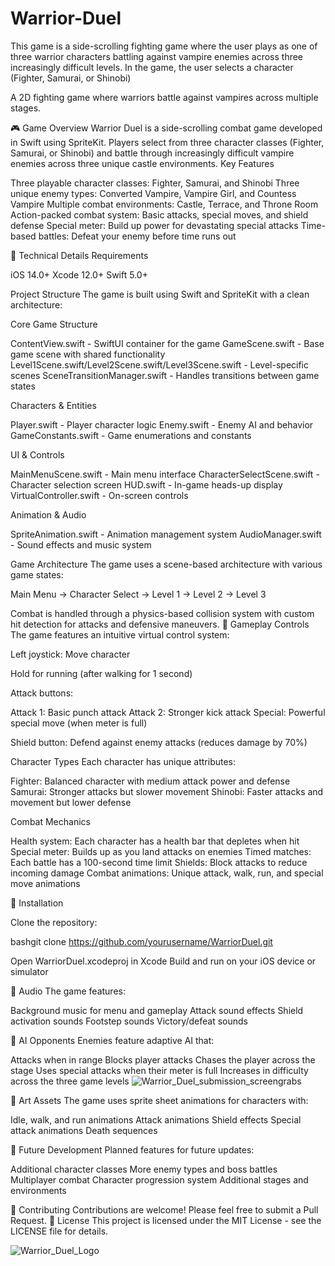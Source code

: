 # Warrior-Duel
This game is a side-scrolling fighting game where the user plays as one of three warrior characters battling against vampire enemies across three increasingly difficult levels. In the game, the user selects a character (Fighter, Samurai, or Shinobi) 

A 2D fighting game where warriors battle against vampires across multiple stages.

🎮 Game Overview
Warrior Duel is a side-scrolling combat game developed in Swift using SpriteKit. Players select from three character classes (Fighter, Samurai, or Shinobi) and battle through increasingly difficult vampire enemies across three unique castle environments.
Key Features

Three playable character classes: Fighter, Samurai, and Shinobi
Three unique enemy types: Converted Vampire, Vampire Girl, and Countess Vampire
Multiple combat environments: Castle, Terrace, and Throne Room
Action-packed combat system: Basic attacks, special moves, and shield defense
Special meter: Build up power for devastating special attacks
Time-based battles: Defeat your enemy before time runs out

📱 Technical Details
Requirements

iOS 14.0+
Xcode 12.0+
Swift 5.0+

Project Structure
The game is built using Swift and SpriteKit with a clean architecture:

Core Game Structure

ContentView.swift - SwiftUI container for the game
GameScene.swift - Base game scene with shared functionality
Level1Scene.swift/Level2Scene.swift/Level3Scene.swift - Level-specific scenes
SceneTransitionManager.swift - Handles transitions between game states


Characters & Entities

Player.swift - Player character logic
Enemy.swift - Enemy AI and behavior
GameConstants.swift - Game enumerations and constants


UI & Controls

MainMenuScene.swift - Main menu interface
CharacterSelectScene.swift - Character selection screen
HUD.swift - In-game heads-up display
VirtualController.swift - On-screen controls


Animation & Audio

SpriteAnimation.swift - Animation management system
AudioManager.swift - Sound effects and music system



Game Architecture
The game uses a scene-based architecture with various game states:

Main Menu → Character Select → Level 1 → Level 2 → Level 3

Combat is handled through a physics-based collision system with custom hit detection for attacks and defensive maneuvers.
🎯 Gameplay
Controls
The game features an intuitive virtual control system:

Left joystick: Move character

Hold for running (after walking for 1 second)


Attack buttons:

Attack 1: Basic punch attack
Attack 2: Stronger kick attack
Special: Powerful special move (when meter is full)


Shield button: Defend against enemy attacks (reduces damage by 70%)

Character Types
Each character has unique attributes:

Fighter: Balanced character with medium attack power and defense
Samurai: Stronger attacks but slower movement
Shinobi: Faster attacks and movement but lower defense

Combat Mechanics

Health system: Each character has a health bar that depletes when hit
Special meter: Builds up as you land attacks on enemies
Timed matches: Each battle has a 100-second time limit
Shields: Block attacks to reduce incoming damage
Combat animations: Unique attack, walk, run, and special move animations

🚀 Installation

Clone the repository:

bashgit clone https://github.com/yourusername/WarriorDuel.git

Open WarriorDuel.xcodeproj in Xcode
Build and run on your iOS device or simulator

🎵 Audio
The game features:

Background music for menu and gameplay
Attack sound effects
Shield activation sounds
Footstep sounds
Victory/defeat sounds

🧠 AI Opponents
Enemies feature adaptive AI that:

Attacks when in range
Blocks player attacks
Chases the player across the stage
Uses special attacks when their meter is full
Increases in difficulty across the three game levels
![Warrior_Duel_submission_screengrabs](https://github.com/user-attachments/assets/5bd252a9-7761-4901-bfde-8b9aa9b29659)



🎨 Art Assets
The game uses sprite sheet animations for characters with:

Idle, walk, and run animations
Attack animations
Shield effects
Special attack animations
Death sequences

📝 Future Development
Planned features for future updates:

Additional character classes
More enemy types and boss battles
Multiplayer combat
Character progression system
Additional stages and environments

🤝 Contributing
Contributions are welcome! Please feel free to submit a Pull Request.
📄 License
This project is licensed under the MIT License - see the LICENSE file for details.

![Warrior_Duel_Logo](https://github.com/user-attachments/assets/5897ad4b-84d3-46e3-98ed-6bae496b5ec5)
